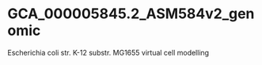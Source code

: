 # GCA_000005845.2_ASM584v2_genomic
Escherichia coli str. K-12 substr. MG1655 virtual cell modelling
